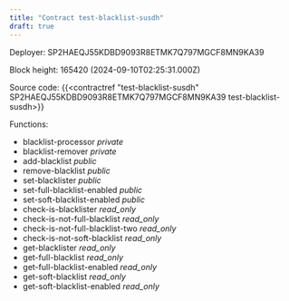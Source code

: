 ```yaml
---
title: "Contract test-blacklist-susdh"
draft: true
---
```

Deployer: SP2HAEQJ55KDBD9093R8ETMK7Q797MGCF8MN9KA39


 



Block height: 165420 (2024-09-10T02:25:31.000Z)

Source code: {{<contractref "test-blacklist-susdh" SP2HAEQJ55KDBD9093R8ETMK7Q797MGCF8MN9KA39 test-blacklist-susdh>}}

Functions:

* blacklist-processor _private_
* blacklist-remover _private_
* add-blacklist _public_
* remove-blacklist _public_
* set-blacklister _public_
* set-full-blacklist-enabled _public_
* set-soft-blacklist-enabled _public_
* check-is-blacklister _read_only_
* check-is-not-full-blacklist _read_only_
* check-is-not-full-blacklist-two _read_only_
* check-is-not-soft-blacklist _read_only_
* get-blacklister _read_only_
* get-full-blacklist _read_only_
* get-full-blacklist-enabled _read_only_
* get-soft-blacklist _read_only_
* get-soft-blacklist-enabled _read_only_
